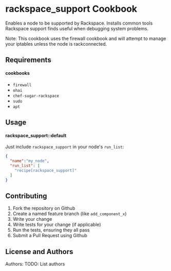 rackspace_support Cookbook
===========================
Enables a node to be supported by Rackspace.  Installs common
tools Rackspace support finds useful when debugging system
problems.

Note: This cookbook uses the firewall cookbook and will attempt
to manage your iptables unless the node is rackconnected.

Requirements
------------
#### cookbooks
- `firewall`
- `ohai`
- `chef-sugar-rackspace`
- `sudo`
- `apt`

Usage
-----
#### rackspace_support::default
Just include `rackspace_support` in your node's `run_list`:

```json
{
  "name":"my_node",
  "run_list": [
    "recipe[rackspace_support]"
  ]
}
```

Contributing
------------
1. Fork the repository on Github
2. Create a named feature branch (like `add_component_x`)
3. Write your change
4. Write tests for your change (if applicable)
5. Run the tests, ensuring they all pass
6. Submit a Pull Request using Github

License and Authors
-------------------
Authors: TODO: List authors
